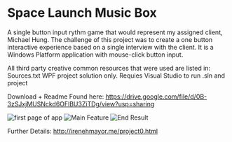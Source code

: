 # Space Launch Music Box 
A single button input rythm game that would represent my assigned client, Michael Hung. The challenge of this project was to create a one button interactive experience based on a single interview with the client. It is a Windows Platform application with mouse-click button input.

All third party creative common resources that were used are listed in: Sources.txt
WPF project solution only.
Requies Visual Studio to run .sln and project

Download + Readme Found here: https://drive.google.com/file/d/0B-3zSJxjMUSNckd6OFlBU3ZiTDg/view?usp=sharing



![first page of app](https://i.imgur.com/JeL2y2R.png)
![Main Feature]()
![End Result]()

Further Details: 
http://irenehmayor.me/project0.html 



